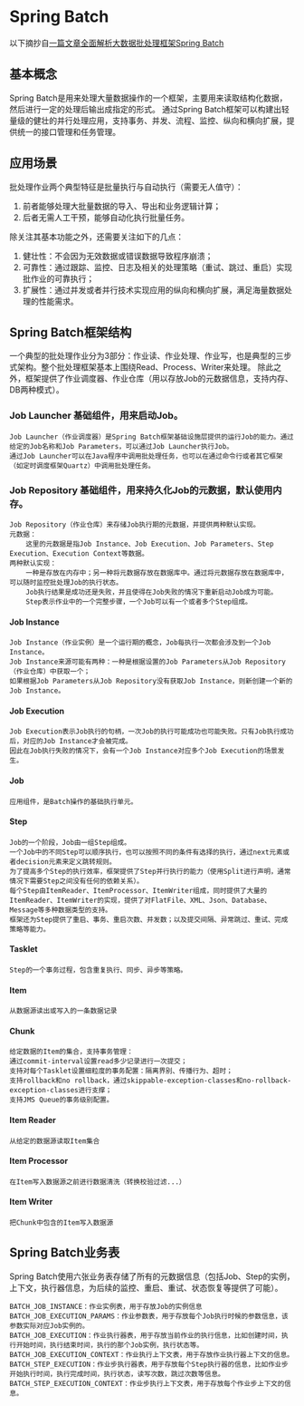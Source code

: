 # Spring Batch
以下摘抄自[一篇文章全面解析大数据批处理框架Spring Batch](http://geek.csdn.net/news/detail/128641)
## 基本概念
Spring Batch是用来处理大量数据操作的一个框架，主要用来读取结构化数据，然后进行一定的处理后输出成指定的形式。
通过Spring Batch框架可以构建出轻量级的健壮的并行处理应用，支持事务、并发、流程、监控、纵向和横向扩展，提供统一的接口管理和任务管理。
## 应用场景
批处理作业两个典型特征是批量执行与自动执行（需要无人值守）：
1. 前者能够处理大批量数据的导入、导出和业务逻辑计算；
2. 后者无需人工干预，能够自动化执行批量任务。

除关注其基本功能之外，还需要关注如下的几点：
1. 健壮性：不会因为无效数据或错误数据导致程序崩溃；
2. 可靠性：通过跟踪、监控、日志及相关的处理策略（重试、跳过、重启）实现批作业的可靠执行；
3. 扩展性：通过并发或者并行技术实现应用的纵向和横向扩展，满足海量数据处理的性能需求。
## Spring Batch框架结构
一个典型的批处理作业分为3部分：作业读、作业处理、作业写，也是典型的三步式架构。整个批处理框架基本上围绕Read、Process、Writer来处理。
除此之外，框架提供了作业调度器、作业仓库（用以存放Job的元数据信息，支持内存、DB两种模式）。
### Job Launcher 基础组件，用来启动Job。 
    Job Launcher（作业调度器）是Spring Batch框架基础设施层提供的运行Job的能力。通过给定的Job名称和Job Parameters，可以通过Job Launcher执行Job。
    通过Job Launcher可以在Java程序中调用批处理任务，也可以在通过命令行或者其它框架（如定时调度框架Quartz）中调用批处理任务。
### Job Repository 基础组件，用来持久化Job的元数据，默认使用内存。
    Job Repository（作业仓库）来存储Job执行期的元数据，并提供两种默认实现。
    元数据：
        这里的元数据是指Job Instance、Job Execution、Job Parameters、Step Execution、Execution Context等数据。
    两种默认实现：
        一种是存放在内存中；另一种将元数据存放在数据库中。通过将元数据存放在数据库中，可以随时监控批处理Job的执行状态。
        Job执行结果是成功还是失败，并且使得在Job失败的情况下重新启动Job成为可能。
        Step表示作业中的一个完整步骤，一个Job可以有一个或者多个Step组成。  
#### Job Instance
    Job Instance（作业实例）是一个运行期的概念，Job每执行一次都会涉及到一个Job Instance。
    Job Instance来源可能有两种：一种是根据设置的Job Parameters从Job Repository（作业仓库）中获取一个；
    如果根据Job Parameters从Job Repository没有获取Job Instance，则新创建一个新的Job Instance。
#### Job Execution
    Job Execution表示Job执行的句柄，一次Job的执行可能成功也可能失败。只有Job执行成功后，对应的Job Instance才会被完成。
    因此在Job执行失败的情况下，会有一个Job Instance对应多个Job Execution的场景发生。
#### Job
    应用组件，是Batch操作的基础执行单元。
#### Step
    Job的一个阶段，Job由一组Step组成。
    一个Job中的不同Step可以顺序执行，也可以按照不同的条件有选择的执行，通过next元素或者decision元素来定义跳转规则。
    为了提高多个Step的执行效率，框架提供了Step并行执行的能力（使用Split进行声明，通常情况下需要Step之间没有任何的依赖关系）。
    每个Step由ItemReader、ItemProcessor、ItemWriter组成，同时提供了大量的ItemReader、ItemWriter的实现，提供了对FlatFile、XML、Json、Database、Message等多种数据类型的支持。
    框架还为Step提供了重启、事务、重启次数、并发数；以及提交间隔、异常跳过、重试、完成策略等能力。
#### Tasklet
    Step的一个事务过程，包含重复执行、同步、异步等策略。
#### Item
    从数据源读出或写入的一条数据记录
#### Chunk
    给定数据的Item的集合，支持事务管理：
    通过commit-interval设置read多少记录进行一次提交；
    支持对每个Tasklet设置细粒度的事务配置：隔离界别、传播行为、超时；
    支持rollback和no rollback，通过skippable-exception-classes和no-rollback-exception-classes进行支撑；
    支持JMS Queue的事务级别配置。
#### Item Reader
    从给定的数据源读取Item集合
#### Item Processor
    在Item写入数据源之前进行数据清洗（转换校验过滤...）
#### Item Writer
    把Chunk中包含的Item写入数据源
## Spring Batch业务表
Spring Batch使用六张业务表存储了所有的元数据信息（包括Job、Step的实例，上下文，执行器信息，为后续的监控、重启、重试、状态恢复等提供了可能）。
    
    BATCH_JOB_INSTANCE：作业实例表，用于存放Job的实例信息
    BATCH_JOB_EXECUTION_PARAMS：作业参数表，用于存放每个Job执行时候的参数信息，该参数实际对应Job实例的。
    BATCH_JOB_EXECUTION：作业执行器表，用于存放当前作业的执行信息，比如创建时间，执行开始时间，执行结束时间，执行的那个Job实例，执行状态等。
    BATCH_JOB_EXECUTION_CONTEXT：作业执行上下文表，用于存放作业执行器上下文的信息。
    BATCH_STEP_EXECUTION：作业步执行器表，用于存放每个Step执行器的信息，比如作业步开始执行时间，执行完成时间，执行状态，读写次数，跳过次数等信息。
    BATCH_STEP_EXECUTION_CONTEXT：作业步执行上下文表，用于存放每个作业步上下文的信息。